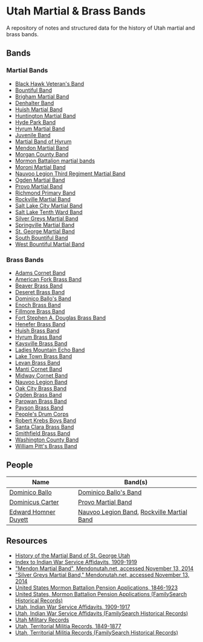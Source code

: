 Utah Martial & Brass Bands
==========================

A repository of notes and structured data for the history of Utah martial and brass bands.

## Bands
### Martial Bands
* [Black Hawk Veteran's Band](bands/black-hawk-veterans-band.md)
* [Bountiful Band](bands/bountiful-band.md)
* [Brigham Martial Band](bands/brigham-martial-band.md)
* [Denhalter Band](bands/denhalter-band.md)
* [Huish Martial Band](bands/huish-martial-band.md)
* [Huntington Martial Band](bands/huntington-martial-band.md)
* [Hyde Park Band](bands/hyde-park--band.md)
* [Hyrum Martial Band](bands/hyrum-martial-band.md)
* [Juvenile Band](bands/juvenile-band.md)
* [Martial Band of Hyrum](bands/martial-band-of-hyrum.md)
* [Mendon Martial Band](bands/mendon-martial-band.md)
* [Morgan County Band](bands/morgan-county-band.md)
* [Mormon Battalion martial bands](bands/mormon-battalion-martial-bands.md)
* [Moroni Martial Band](bands/moroni-martial-band.md)
* [Nauvoo Legion Third Regiment Martial Band](bands/nauvoo-legion-third-regiment-martial-band.md)
* [Ogden Martial Band](bands/ogden-martial-band.md)
* [Provo Martial Band](bands/provo-martial-band.md)
* [Richmond Primary Band](bands/richmond-primary-band.md)
* [Rockville Martial Band](bands/rockville-martial-band.md)
* [Salt Lake City Martial Band](bands/salt-lake-city-martial-band.md)
* [Salt Lake Tenth Ward Band](bands/salt-lake-tenth-ward-band.md)
* [Silver Greys Martial Band](bands/silver-greys-martial-band.md)
* [Springville Martial Band](bands/springville-martial-band.md)
* [St. George Martial Band](bands/st-george-martial-band.md)
* [South Bountiful Band](bands/south-bountiful-band.md)
* [West Bountiful Martial Band](bands/west-bountiful-martial-band.md)

### Brass Bands
* [Adams Cornet Band](bands/adams-cornet-band.md)
* [American Fork Brass Band](bands/american-fork-brass-band.md)
* [Beaver Brass Band](bands/beaver-brass-band.md)
* [Deseret Brass Band](bands/deseret-brass-band.md)
* [Dominico Ballo's Band](bands/dominico-ballos-band.md)
* [Enoch Brass Band](bands/enoch-brass-band.md)
* [Fillmore Brass Band](bands/fillmore-brass-band.md)
* [Fort Stephen A. Douglas Brass Band](bands/fort-stephen-a-douglas-brass-band.md)
* [Henefer Brass Band](bands/henefer-brass-band.md)
* [Huish Brass Band](bands/huish-brass-band.md)
* [Hyrum Brass Band](bands/hyrum-brass-band.md)
* [Kaysville Brass Band](bands/kaysville-brass-band.md)
* [Ladies Mountain Echo Band](bands/ladies-mountain-echo-band.md)
* [Lake Town Brass Band](bands/lake-town-brass-band.md)
* [Levan Brass Band](bands/levan-brass-band.md)
* [Manti Cornet Band](bands/manti-cornet-band.md)
* [Midway Cornet Band](bands/midway-cornet-band.md)
* [Nauvoo Legion Band](bands/nauvoo-legion-band.md)
* [Oak City Brass Band](bands/oak-city-brass-band.md)
* [Ogden Brass Band](bands/ogden-brass-band.md)
* [Parowan Brass Band](bands/parowan-brass-band.md)
* [Payson Brass Band](bands/payson-brass-band.md)
* [People's Drum Corps](bands/peoples-drum-corps.md)
* [Robert Krebs Boys Band](bands/robert-krebs-boys-band.md)
* [Santa Clara Brass Band](bands/santa-clara-brass-band.md)
* [Smithfield Brass Band](bands/smithfield-brass-band.md)
* [Washington County Band](bands/payson-brass-band.md)
* [William Pitt's Brass Band](bands/william-pitts-brass-band.md)

## People

| Name          | Band(s)          |
| ------------- | ---------------- |
| [Dominico Ballo](people/dominico-ballo.md) | [Dominico Ballo's Band](bands/dominico-ballos-band.md) |
| [Dominicus Carter](people/dominicus-carter.md) | [Provo Martial Band](bands/provo-martial-band.md) |
| [Edward Homner Duyett](people/edward-homner-duyett.md) | [Nauvoo Legion Band](bands/nauvoo-legion-band.md), [Rockville Martial Band](bands/rockville-martial-band.md) |

## Resources
* [History of the Martial Band of St. George Utah](https://familysearch.org/patron/v2/TH-303-43421-722-80/dist.pdf?ctx=ArtCtxPublic)
* [Index to Indian War Service Affidavits, 1909-1919](http://archives.utah.gov/research/indexes/2217.htm)
* ["Mendon Martial Band", Mendonutah.net, accessed November 13, 2014](http://www.mendonutah.net/history/people/mendon_martial_band.htm)
* ["Silver Greys Martial Band," Mendonutah.net, accessed November 13, 2014](http://www.mendonutah.net/history/people_photographs/silver_greys_martial_band.htm)
* [United States Mormon Battalion Pension Applications, 1846-1923](https://familysearch.org/search/collection/1852758)
* [United States, Mormon Battalion Pension Applications (FamilySearch Historical Records)](https://familysearch.org/learn/wiki/en/United_States,_Mormon_Battalion_Pension_Applications_(FamilySearch_Historical_Records))
* [Utah, Indian War Service Affidavits, 1909-1917](https://familysearch.org/search/collection/1392781)
* [Utah, Indian War Service Affidavits (FamilySearch Historical Records)](https://familysearch.org/learn/wiki/en/Utah,_Indian_War_Service_Affidavits_(FamilySearch_Historical_Records))
* [Utah Military Records](https://familysearch.org/learn/wiki/en/Utah_Military_Records)
* [Utah, Territorial Militia Records, 1849-1877](https://familysearch.org/collection/1462415/)
* [Utah, Territorial Militia Records (FamilySearch Historical Records)](https://familysearch.org/learn/wiki/en/Utah,_Territorial_Militia_Records_(FamilySearch_Historical_Records))
